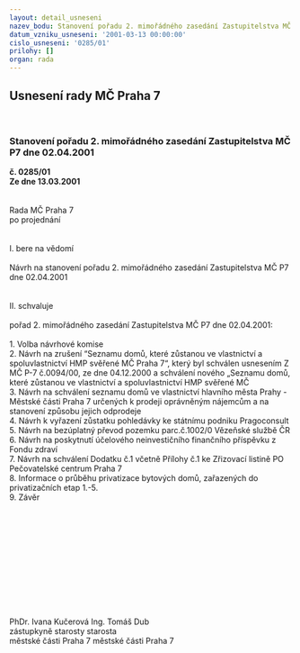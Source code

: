 ```yaml
---
layout: detail_usneseni
nazev_bodu: Stanovení pořadu 2. mimořádného zasedání Zastupitelstva MČ P7 dne 02.04.2001
datum_vzniku_usneseni: '2001-03-13 00:00:00'
cislo_usneseni: '0285/01'
prilohy: []
organ: rada
---
```

<div id="ucUsn_pList" class="usn">
	<span><h2>Usnesení rady MČ Praha 7 </h2>
<br></span><div class="standBody">
<span><h3>Stanovení pořadu 2. mimořádného zasedání Zastupitelstva MČ P7 dne 02.04.2001</h3></span><div class="center">
		<strong>č. 0285/01</strong><br>
	</div>
<div class="center">
		<strong>Ze dne 13.03.2001</strong><br><br>
	</div>
<br>Rada MČ Praha 7<br>po projednání<br><br><br>I.	bere na vědomí<br><br> Návrh na stanovení pořadu 2. mimořádného zasedání Zastupitelstva MČ P7 dne 02.04.2001<br><br><br>II.	schvaluje <br><br>pořad 2. mimořádného zasedání Zastupitelstva MČ P7 dne 02.04.2001:<br><br>1. Volba návrhové komise<br>2. Návrh na zrušení “Seznamu domů, které zůstanou ve vlastnictví a spoluvlastnictví HMP svěřené MČ Praha 7“, který byl schválen usnesením Z MČ P-7 č.0094/00, ze dne 04.12.2000 a schválení nového „Seznamu domů, které zůstanou ve vlastnictví a spoluvlastnictví  HMP svěřené MČ<br>3. Návrh na schválení seznamu domů ve vlastnictví hlavního města Prahy - Městské části Praha 7 určených k prodeji oprávněným nájemcům a na stanovení způsobu jejich odprodeje<br>4. Návrh k vyřazení zůstatku pohledávky ke státnímu podniku Pragoconsult <br>5. Návrh na bezúplatný převod pozemku parc.č.1002/0 Vězeňské službě ČR<br>6. Návrh na poskytnutí účelového neinvestičního finančního příspěvku z Fondu zdraví<br>7. Návrh na schválení Dodatku č.1 včetně Přílohy č.1 ke Zřizovací listině PO Pečovatelské centrum Praha 7 <br>8. Informace o průběhu privatizace bytových domů, zařazených do privatizačních etap 1.-5.<br>9. Závěr<br><br><br><br><br><br><br><br><br><br><br><br><br>	PhDr. Ivana Kučerová						Ing. Tomáš Dub<br>	  zástupkyně starosty 						      starosta <br>	 městské části Praha 7					        městské části Praha 7<br> <br>
</div>
</div>